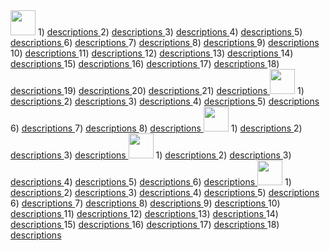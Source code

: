 <img height="40px" src="https://img.shields.io/badge/React-20232A?style=for-the-badge&logo=react&logoColor=61DAFB" />
1) <a href="https://github.com/Mishka-Sakhelashvili/React__FacebookLogin">  descriptions   </a> 
2) <a href="https://github.com/Mishka-Sakhelashvili/React__Manchester">  descriptions   </a>
3) <a href="https://github.com/Mishka-Sakhelashvili/React__Dimash__LandingPage">  descriptions   </a>
4) <a href="https://github.com/Mishka-Sakhelashvili/REACT__PlacesApp">  descriptions   </a>
5) <a href="https://github.com/Mishka-Sakhelashvili/React__Blog">  descriptions   </a>
6) <a href="https://github.com/Mishka-Sakhelashvili/React__AmazingCubeNavigation">  descriptions   </a>
7) <a href="https://github.com/Mishka-Sakhelashvili/React__Commerce.js">  descriptions   </a>
8) <a href="https://github.com/Mishka-Sakhelashvili/MongoDb__Express__React__Node__CrudOperation">  descriptions   </a>
9) <a href="https://github.com/Mishka-Sakhelashvili/React__FrontToBack">  descriptions   </a>
10) <a href="https://github.com/Mishka-Sakhelashvili/React__VoiceMan">  descriptions   </a>
11) <a href="https://github.com/Mishka-Sakhelashvili/React__Express__Socket.io__ChatApp">  descriptions   </a>
12) <a href="https://github.com/Mishka-Sakhelashvili/React__Gif">  descriptions   </a>
13) <a href="https://github.com/Mishka-Sakhelashvili/React__ChatDemo">  descriptions   </a>
14) <a href="https://github.com/Mishka-Sakhelashvili/React__Actor">  descriptions   </a>
15) <a href="https://github.com/Mishka-Sakhelashvili/React__Covd19">  descriptions   </a>
16) <a href="https://github.com/Mishka-Sakhelashvili/React__Test">  descriptions   </a>
17) <a href="https://github.com/Mishka-Sakhelashvili/React__Context">  descriptions   </a>
18) <a href="https://github.com/Mishka-Sakhelashvili/React__PostManagment">  descriptions   </a>
19) <a href="https://github.com/Mishka-Sakhelashvili/React__ToDo">  descriptions   </a>
20) <a href="https://github.com/Mishka-Sakhelashvili/React__GameApp">  descriptions   </a>
21) <a href="https://github.com/Mishka-Sakhelashvili/React__Express__PDFGenerator">  descriptions   </a>



<img height="40px" src="https://img.shields.io/badge/React_Native-20232A?style=for-the-badge&logo=react&logoColor=61DAFB" />
1) <a href="https://github.com/Mishka-Sakhelashvili/RN__SalesAppDemo">  descriptions   </a> 
2) <a href="https://github.com/Mishka-Sakhelashvili/RN__RestaurantSearch">  descriptions   </a>
3) <a href="https://github.com/Mishka-Sakhelashvili/RN__RecipeApp">  descriptions   </a>
4) <a href="https://github.com/Mishka-Sakhelashvili/RN__Camera">  descriptions   </a>
5) <a href="https://github.com/Mishka-Sakhelashvili/RN__Booking__UI">  descriptions   </a>
6) <a href="https://github.com/Mishka-Sakhelashvili/RN__AppHouses">  descriptions   </a>
7) <a href="https://github.com/Mishka-Sakhelashvili/RN__Delivery__UI">  descriptions   </a>
8) <a href="https://github.com/Mishka-Sakhelashvili/RN__Express__MongoDB__CargonApp">  descriptions   </a>



<img height="40px" src="https://img.shields.io/badge/Vue.js-35495E?style=for-the-badge&logo=vue.js&logoColor=4FC08D" />
1) <a href="https://github.com/Mishka-Sakhelashvili/VUE3__DemoApp">  descriptions   </a> 
2) <a href="https://github.com/Mishka-Sakhelashvili/Vue__Manager">  descriptions   </a> 
3) <a href="https://github.com/Mishka-Sakhelashvili/VUE__MVC">  descriptions   </a> 


<img height="40px" src="https://img.shields.io/badge/Node.js-43853D?style=for-the-badge&logo=node.js&logoColor=white" />
1) <a href="https://github.com/Mishka-Sakhelashvili/Express__Ejs">  descriptions   </a> 
2) <a href="https://github.com/Mishka-Sakhelashvili/Express__Handlebars">  descriptions   </a> 
3) <a href="https://github.com/Mishka-Sakhelashvili/Express__Pug">  descriptions   </a> 
4) <a href="https://github.com/Mishka-Sakhelashvili/Express__Sequelize__CRUD">  descriptions   </a> 
5) <a href="https://github.com/Mishka-Sakhelashvili/Node__Mongo__ShopApp">  descriptions   </a> 
6) <a href="https://github.com/Mishka-Sakhelashvili/EXPRESS__RESTAPI__PlacesApp">  descriptions   </a> 



<img height="40px" src="https://img.shields.io/badge/JavaScript-F7DF1E?style=for-the-badge&logo=javascript&logoColor=black" />
1) <a href="https://github.com/Mishka-Sakhelashvili/JS__Quiz">  descriptions   </a> 
2) <a href="https://github.com/Mishka-Sakhelashvili/JQuery__FullPageScroll">  descriptions   </a>
3) <a href="https://github.com/Mishka-Sakhelashvili/JS__ConstructionCompanyWhite">  descriptions   </a>
4) <a href="https://github.com/Mishka-Sakhelashvili/JQuery__AnimatedSlider">  descriptions   </a>
5) <a href="https://github.com/Mishka-Sakhelashvili/JS__Function">  descriptions   </a>
6) <a href="https://github.com/Mishka-Sakhelashvili/JS__LocalStorage">  descriptions   </a>
7) <a href="https://github.com/Mishka-Sakhelashvili/JS__Todo">  descriptions   </a>
8) <a href="https://github.com/Mishka-Sakhelashvili/JS__AlanAi">  descriptions   </a>
9) <a href="https://github.com/Mishka-Sakhelashvili/JS__Wallet">  descriptions   </a>
10) <a href="https://github.com/Mishka-Sakhelashvili/MarkUp__Freedom">  descriptions   </a>
11) <a href="https://github.com/Mishka-Sakhelashvili/MarkUp__Hotel">  descriptions   </a>
12) <a href="https://github.com/Mishka-Sakhelashvili/MarkUp__Natours">  descriptions   </a>
13) <a href="https://github.com/Mishka-Sakhelashvili/JS__FormValidator">  descriptions   </a>
14) <a href="https://github.com/Mishka-Sakhelashvili/JS__CountDown">  descriptions   </a>
15) <a href="https://github.com/Mishka-Sakhelashvili/JS__Count">  descriptions   </a>
16) <a href="https://github.com/Mishka-Sakhelashvili/JS__InfiniteScroll">  descriptions   </a>
17) <a href="https://github.com/Mishka-Sakhelashvili/JS__Count">  descriptions   </a>
18) <a href="https://github.com/Mishka-Sakhelashvili/RN__Express__MongoDB__CargonApp">  descriptions   </a>


